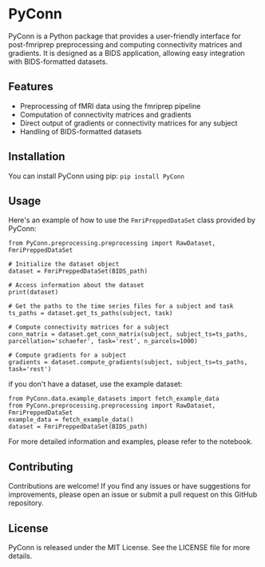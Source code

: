 # PyConn

PyConn is a Python package that provides a user-friendly interface for post-fmriprep preprocessing and computing connectivity matrices and gradients. It is designed as a BIDS application, allowing easy integration with BIDS-formatted datasets.

## Features

- Preprocessing of fMRI data using the fmriprep pipeline
- Computation of connectivity matrices and gradients
- Direct output of gradients or connectivity matrices for any subject
- Handling of BIDS-formatted datasets

## Installation

You can install PyConn using pip: `pip install PyConn`

## Usage

Here's an example of how to use the `FmriPreppedDataSet` class provided by PyConn:

```
from PyConn.preprocessing.preprocessing import RawDataset, FmriPreppedDataSet

# Initialize the dataset object
dataset = FmriPreppedDataSet(BIDS_path)

# Access information about the dataset
print(dataset)

# Get the paths to the time series files for a subject and task
ts_paths = dataset.get_ts_paths(subject, task)

# Compute connectivity matrices for a subject
conn_matrix = dataset.get_conn_matrix(subject, subject_ts=ts_paths, parcellation='schaefer', task='rest', n_parcels=1000)

# Compute gradients for a subject
gradients = dataset.compute_gradients(subject, subject_ts=ts_paths, task='rest')
```

if you don't have a dataset, use the example dataset:

```
from PyConn.data.example_datasets import fetch_example_data
from PyConn.preprocessing.preprocessing import RawDataset, FmriPreppedDataSet
example_data = fetch_example_data()
dataset = FmriPreppedDataSet(BIDS_path)
```
For more detailed information and examples, please refer to the notebook.

## Contributing

Contributions are welcome! If you find any issues or have suggestions for improvements, please open an issue or submit a pull request on this GitHub repository.

## License

PyConn is released under the MIT License. See the LICENSE file for more details.